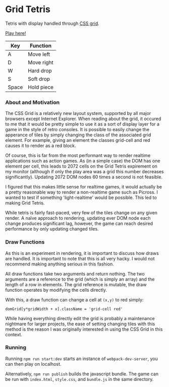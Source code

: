 # Grid Tetris
Tetris with display handled through [CSS grid](https://developer.mozilla.org/en-US/docs/Web/CSS/CSS_Grid_Layout).

[Play here!](https://nickgirardo.github.io/grid-tetris/)

Key|Function
---|--------
A| Move left
D| Move right
W| Hard drop
S| Soft drop
Space| Hold piece

### About and Motivation

The CSS Grid is a relatively new layout system, supported by all major browsers except Internet Explorer.
When reading about the grid, it occured to me that it would be pretty simple to use it as a sort of display layer for a game in the style of retro consoles.
It is possible to easily change the apperance of tiles by simply changing the class of the associated grid element.
For example, giving an element the classes grid-cell and red causes it to render as a red block.

Of course, this is far from the most performant way to render realtime applications such as action games.
As (in a simple case) the DOM has one element per cell, this leads to 2072 cells on the Grid Tetris expirement on my monitor (although if only the play area was a grid this number decreases significantly).
Updating 2072 DOM nodes 60 times a second is not feasible.

I figured that this makes little sense for realtime games, it would actually be a pretty reasonable way to render a non-realtime game such as Picross.
I wanted to test if something 'light-realtime' would be possible.  This led to making Grid Tetris.

While tetris is fairly fast-paced, very few of the tiles change on any given render.
A naïve approach to rendering, updating ever DOM node each change produces significant lag, however, the game can reach desired performance by only updating changed tiles.

### Draw Functions
As this is an experiment in rendering, it is important to discuss how draws are handled.
It is important to note that this is all very hacky.
I would not recommend making anything serious in this fashion.

All draw functions take two arguments and return nothing.
The two arguments are a reference to the grid (which is simply an array) and the length of a row in elements.
The grid reference is mutable, the draw function operates by modifying the cells directly.

With this, a draw function can change a cell at `(x,y)` to red simply:

`domGrid[y*gridWidth + x].className = 'grid-cell red'`

While having everything directly edit the grid is probably a maintenance nightmare for larger projects, the ease of setting changing tiles with this method is the reason I was originally interested in using the CSS Grid in this context.

### Running
Running `npm run start:dev` starts an instance of `webpack-dev-server`, you can then play on localhost.

Alternatively, `npm run publish` builds the javascript bundle.  The game can be run with `index.html`, `style.css`, and `bundle.js` in the same directory.
